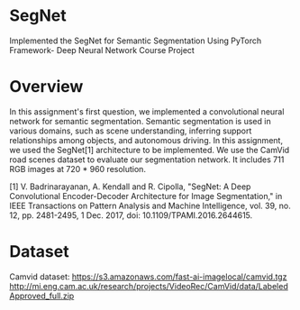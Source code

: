 # SegNet
Implemented the SegNet for Semantic Segmentation Using PyTorch Framework- Deep Neural Network Course Project

# Overview

In this assignment's first question, we implemented a convolutional neural network for semantic segmentation. Semantic segmentation is used in various domains, such as scene understanding, inferring support relationships among objects, and autonomous driving. In this assignment, we used the SegNet[1] architecture to be implemented. We use the CamVid road scenes dataset to evaluate our segmentation network. It includes 711 RGB images at 720 * 960  resolution.


[1] V. Badrinarayanan, A. Kendall and R. Cipolla, "SegNet: A Deep Convolutional Encoder-Decoder Architecture for Image Segmentation," in IEEE Transactions on Pattern Analysis and Machine Intelligence, vol. 39, no. 12, pp. 2481-2495, 1 Dec. 2017, doi: 10.1109/TPAMI.2016.2644615.

# Dataset
Camvid dataset: https://s3.amazonaws.com/fast-ai-imagelocal/camvid.tgz
http://mi.eng.cam.ac.uk/research/projects/VideoRec/CamVid/data/LabeledApproved_full.zip
